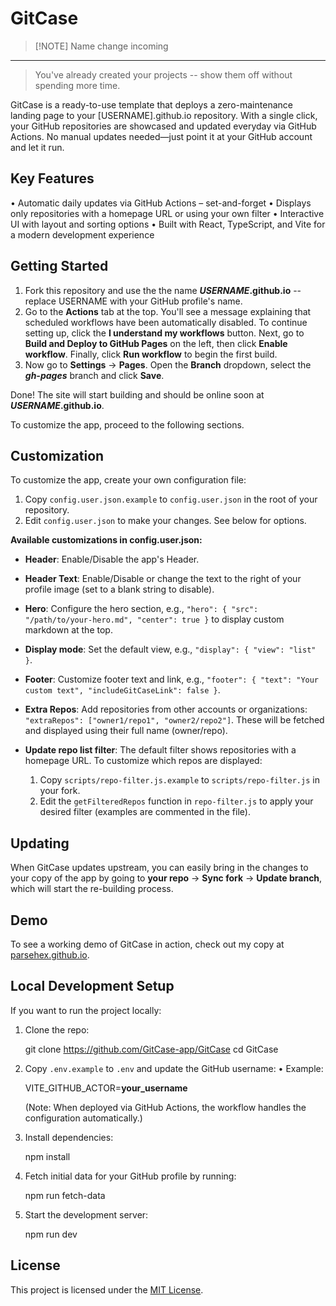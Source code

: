 # GitCase

> [!NOTE] Name change incoming

---

> You've already created your projects -- show them off without spending more time.

GitCase is a ready-to-use template that deploys a zero-maintenance landing page to your [USERNAME].github.io repository. With a single click, your GitHub repositories are showcased and updated everyday via GitHub Actions. No manual updates needed—just point it at your GitHub account and let it run.

## Key Features

• Automatic daily updates via GitHub Actions – set-and-forget
• Displays only repositories with a homepage URL or using your own filter
• Interactive UI with layout and sorting options
• Built with React, TypeScript, and Vite for a modern development experience

## Getting Started

1. Fork this repository and use the the name **_USERNAME_.github.io** -- replace USERNAME with your GitHub profile's name.
2. Go to the **Actions** tab at the top. You'll see a message explaining that scheduled workflows have been automatically disabled. To continue setting up, click the **I understand my workflows** button. Next, go to **Build and Deploy to GitHub Pages** on the left, then click **Enable workflow**. Finally, click **Run workflow** to begin the first build.
3. Now go to **Settings** -> **Pages**. Open the **Branch** dropdown, select the **_gh-pages_** branch and click **Save**.

Done! The site will start building and should be online soon at **_USERNAME_.github.io**.

To customize the app, proceed to the following sections.

## Customization

To customize the app, create your own configuration file:

1. Copy `config.user.json.example` to `config.user.json` in the root of your repository.
2. Edit `config.user.json` to make your changes. See below for options.

**Available customizations in config.user.json:**

- **Header**: Enable/Disable the app's Header.
- **Header Text**: Enable/Disable or change the text to the right of your profile image (set to a blank string to disable).
- **Hero**: Configure the hero section, e.g., `"hero": { "src": "/path/to/your-hero.md", "center": true }` to display custom markdown at the top.
- **Display mode**: Set the default view, e.g., `"display": { "view": "list" }`.
- **Footer**: Customize footer text and link, e.g., `"footer": { "text": "Your custom text", "includeGitCaseLink": false }`.
- **Extra Repos**: Add repositories from other accounts or organizations: `"extraRepos": ["owner1/repo1", "owner2/repo2"]`. These will be fetched and displayed using their full name (owner/repo).

- **Update repo list filter**: The default filter shows repositories with a homepage URL. To customize which repos are displayed:

  1. Copy `scripts/repo-filter.js.example` to `scripts/repo-filter.js` in your fork.
  2. Edit the `getFilteredRepos` function in `repo-filter.js` to apply your desired filter (examples are commented in the file).

## Updating

When GitCase updates upstream, you can easily bring in the changes to your copy of the app by going to **your repo** -> **Sync fork** -> **Update branch**, which will start the re-building process.

## Demo

To see a working demo of GitCase in action, check out my copy at [parsehex.github.io](https://parsehex.github.io/).

## Local Development Setup

If you want to run the project locally:

1. Clone the repo:

   git clone <https://github.com/GitCase-app/GitCase>
   cd GitCase

2. Copy `.env.example` to `.env` and update the GitHub username:
   • Example:

   VITE_GITHUB_ACTOR=**your_username**

   (Note: When deployed via GitHub Actions, the workflow handles the configuration automatically.)

3. Install dependencies:

   npm install

4. Fetch initial data for your GitHub profile by running:

   npm run fetch-data

5. Start the development server:

   npm run dev

## License

This project is licensed under the [MIT License](LICENSE).
